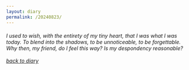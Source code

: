 ```yaml
---
layout: diary
permalink: /20240823/
---
```

<div class="text">
    <h6 class="mt-1 ms-1">
        I used to wish, with the entirety of my tiny heart, that I was
        what I was today. To blend into the shadows, to be
        unnoticeable, to be forgettable. Why then, my friend, do I
        feel this way? Is my despondency reasonable?<br/><br/>
        <a href="/diary/">back to diary</a>
    </h6>
</div>